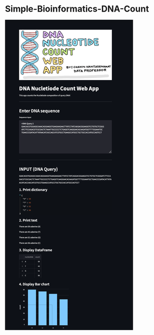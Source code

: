 # Simple-Bioinformatics-DNA-Count

<img src="https://github.com/ElifYu/Simple-Bioinformatics-DNA-Count/blob/main/photo.png"/>
